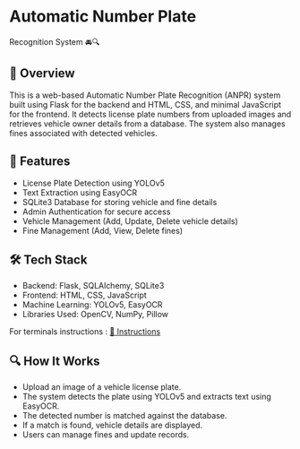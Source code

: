 # Automatic Number Plate 
Recognition System 🚘🔍
## 📌 Overview
This is a web-based Automatic Number Plate Recognition (ANPR) system built using Flask for the backend and HTML, CSS, and minimal JavaScript for the frontend. It detects license plate numbers from uploaded images and retrieves vehicle owner details from a database. The system also manages fines associated with detected vehicles.

## 🚀 Features
- License Plate Detection using YOLOv5
- Text Extraction using EasyOCR
- SQLite3 Database for storing vehicle and fine details
- Admin Authentication for secure access
- Vehicle Management (Add, Update, Delete vehicle details)
- Fine Management (Add, View, Delete fines)

## 🛠️ Tech Stack
- Backend: Flask, SQLAlchemy, SQLite3
- Frontend: HTML, CSS, JavaScript
- Machine Learning: YOLOv5, EasyOCR
- Libraries Used: OpenCV, NumPy, Pillow

For terminals instructions : [📜 Instructions](Instructions.md)

## 🔍 How It Works
- Upload an image of a vehicle license plate.
- The system detects the plate using YOLOv5 and extracts text using EasyOCR.
- The detected number is matched against the database.
- If a match is found, vehicle details are displayed.
- Users can manage fines and update records.

